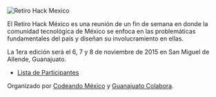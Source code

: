 ![Retiro Hack Mexico](http://gtocolabora.org/wp-content/uploads/2015/08/Retiro-poster-1200x400.png)

El Retiro Hack México es una reunión de un fin de semana en donde la comunidad tecnológica de México se enfoca en las problemáticas fundamentales del país y diseñan su involucramiento en ellas.

La 1era edición será el 6, 7 y 8 de noviembre de 2015 en San Miguel de
Allende, Guanajuato.

* [Lista de Participantes](participantes.md)

Organizado por [Codeando México](http://codeandomexico.org) y [Guanajuato Colabora](http://gtocolabora.org/).
